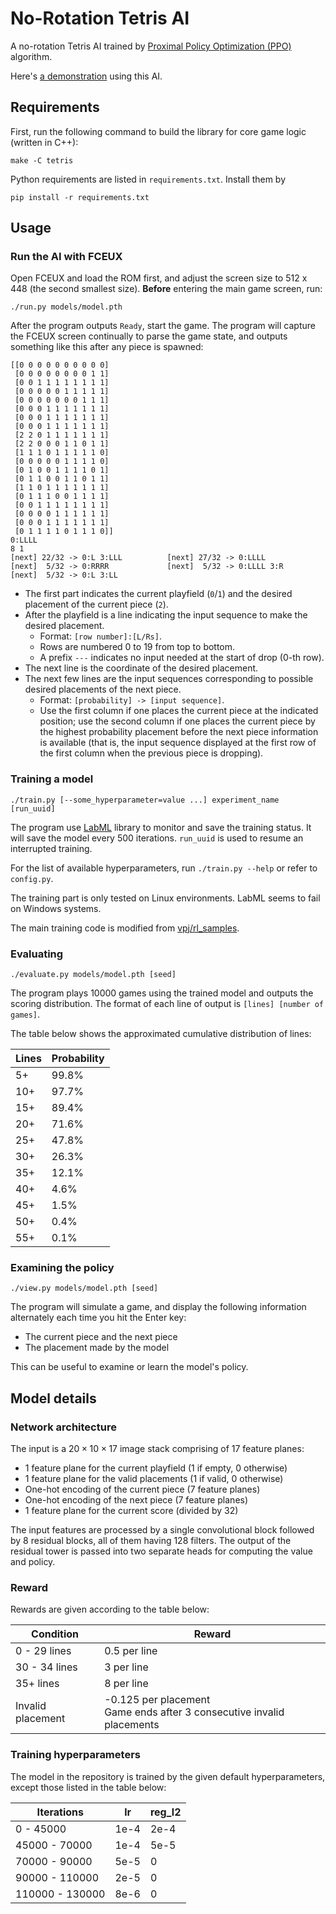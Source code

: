 # No-Rotation Tetris AI

A no-rotation Tetris AI trained by [Proximal Policy Optimization (PPO)](https://arxiv.org/pdf/1707.06347.pdf) algorithm.

Here's [a demonstration](https://www.youtube.com/watch?v=jjbwDUGDiPo) using this AI.

## Requirements

First, run the following command to build the library for core game logic (written in C++):
```
make -C tetris
```

Python requirements are listed in `requirements.txt`. Install them by
```
pip install -r requirements.txt
```

## Usage

### Run the AI with FCEUX

Open FCEUX and load the ROM first, and adjust the screen size to 512 x 448 (the second smallest size). **Before** entering the main game screen, run:

```
./run.py models/model.pth
```

After the program outputs `Ready`, start the game. The program will capture the FCEUX screen continually to parse the game state, and outputs something like this after any piece is spawned:

```
[[0 0 0 0 0 0 0 0 0 0]
 [0 0 0 0 0 0 0 0 1 1]
 [0 0 1 1 1 1 1 1 1 1]
 [0 0 0 0 0 1 1 1 1 1]
 [0 0 0 0 0 0 0 1 1 1]
 [0 0 0 1 1 1 1 1 1 1]
 [0 0 0 1 1 1 1 1 1 1]
 [0 0 0 1 1 1 1 1 1 1]
 [2 2 0 1 1 1 1 1 1 1]
 [2 2 0 0 0 1 1 0 1 1]
 [1 1 1 0 1 1 1 1 1 0]
 [0 0 0 0 0 1 1 1 1 0]
 [0 1 0 0 1 1 1 1 0 1]
 [0 1 1 0 0 1 1 0 1 1]
 [1 1 0 1 1 1 1 1 1 1]
 [0 1 1 1 0 0 1 1 1 1]
 [0 0 1 1 1 1 1 1 1 1]
 [0 0 0 0 1 1 1 1 1 1]
 [0 0 0 1 1 1 1 1 1 1]
 [0 1 1 1 1 0 1 1 1 0]]
0:LLLL
8 1
[next] 22/32 -> 0:L 3:LLL          [next] 27/32 -> 0:LLLL
[next]  5/32 -> 0:RRRR             [next]  5/32 -> 0:LLLL 3:R
[next]  5/32 -> 0:L 3:LL
```

- The first part indicates the current playfield (`0`/`1`) and the desired placement of the current piece (`2`).
- After the playfield is a line indicating the input sequence to make the desired placement.
    - Format: `[row number]:[L/Rs]`.
    - Rows are numbered 0 to 19 from top to bottom.
    - A prefix `---` indicates no input needed at the start of drop (0-th row).
- The next line is the coordinate of the desired placement.
- The next few lines are the input sequences corresponding to possible desired placements of the next piece.
  - Format: `[probability] -> [input sequence]`.
  - Use the first column if one places the current piece at the indicated position;
    use the second column if one places the current piece by the highest probability placement before the next piece information is available (that is, the input sequence displayed at the first row of the first column when the previous piece is dropping).

### Training a model

```
./train.py [--some_hyperparameter=value ...] experiment_name [run_uuid]
```
The program use [LabML](https://github.com/lab-ml/labml) library to monitor and save the training status. It will save the model every 500 iterations. `run_uuid` is used to resume an interrupted training.

For the list of available hyperparameters, run `./train.py --help` or refer to `config.py`.

The training part is only tested on Linux environments. LabML seems to fail on Windows systems.

The main training code is modified from [vpj/rl_samples](https://github.com/vpj/rl_samples).

### Evaluating

```
./evaluate.py models/model.pth [seed]
```

The program plays 10000 games using the trained model and outputs the scoring distribution. The format of each line of output is `[lines] [number of games]`.

The table below shows the approximated cumulative distribution of lines:

| Lines | Probability |
| ----- | ----------- |
| 5+    | 99.8%       |
| 10+   | 97.7%       |
| 15+   | 89.4%       |
| 20+   | 71.6%       |
| 25+   | 47.8%       |
| 30+   | 26.3%       |
| 35+   | 12.1%       |
| 40+   | 4.6%        |
| 45+   | 1.5%        |
| 50+   | 0.4%        |
| 55+   | 0.1%        |

### Examining the policy

```
./view.py models/model.pth [seed]
```

The program will simulate a game, and display the following information alternately each time you hit the Enter key:

- The current piece and the next piece
- The placement made by the model

This can be useful to examine or learn the model's policy.

## Model details

### Network architecture

The input is a $20 \times 10 \times 17$ image stack comprising of 17 feature planes:
- 1 feature plane for the current playfield (1 if empty, 0 otherwise)
- 1 feature plane for the valid placements (1 if valid, 0 otherwise)
- One-hot encoding of the current piece (7 feature planes)
- One-hot encoding of the next piece (7 feature planes)
- 1 feature plane for the current score (divided by 32)

The input features are processed by a single convolutional block followed by 8 residual blocks, all of them having 128 filters. The output of the residual tower is passed into two separate heads for computing the value and policy.

### Reward

Rewards are given according to the table below:

| Condition         | Reward       |
| ----------------- | ------------ |
| 0 - 29 lines      | 0.5 per line |
| 30 - 34 lines     | 3 per line   |
| 35+ lines         | 8 per line   |
| Invalid placement | -0.125 per placement<br>Game ends after 3 consecutive invalid placements |

### Training hyperparameters

The model in the repository is trained by the given default hyperparameters, except those listed in the table below:

| Iterations      | lr   | reg_l2 |
| --------------- | ---- | ------ |
| 0 - 45000       | 1e-4 | 2e-4   |
| 45000 - 70000   | 1e-4 | 5e-5   |
| 70000 - 90000   | 5e-5 | 0      |
| 90000 - 110000  | 2e-5 | 0      |
| 110000 - 130000 | 8e-6 | 0      |

